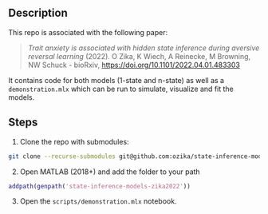## Description

This repo is associated with the following paper:

> *Trait anxiety is associated with hidden state inference during aversive reversal learning* (2022). O Zika, K Wiech, A Reinecke, M Browning, NW Schuck - bioRxiv, https://doi.org/10.1101/2022.04.01.483303

It contains code for both models (1-state and n-state) as well as a `demonstration.mlx` which can be run to simulate, visualize and fit the models. 

## Steps
1. Clone the repo with submodules:

```bash
git clone --recurse-submodules git@github.com:ozika/state-inference-models-zika2022.git

```

2. Open MATLAB (2018+) and add the folder to your path

```MATLAB
addpath(genpath('state-inference-models-zika2022'))
```

3. Open the `scripts/demonstration.mlx` notebook.
